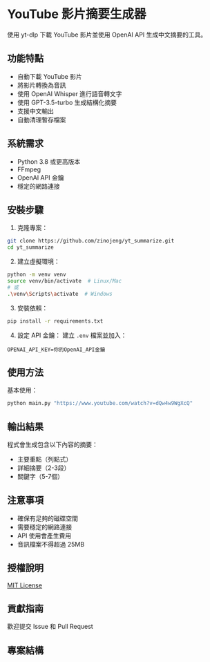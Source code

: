# YouTube 影片摘要生成器

使用 yt-dlp 下載 YouTube 影片並使用 OpenAI API 生成中文摘要的工具。

## 功能特點

- 自動下載 YouTube 影片
- 將影片轉換為音訊
- 使用 OpenAI Whisper 進行語音轉文字
- 使用 GPT-3.5-turbo 生成結構化摘要
- 支援中文輸出
- 自動清理暫存檔案

## 系統需求

- Python 3.8 或更高版本
- FFmpeg
- OpenAI API 金鑰
- 穩定的網路連接

## 安裝步驟

1. 克隆專案：
```bash
git clone https://github.com/zinojeng/yt_summarize.git
cd yt_summarize
```

2. 建立虛擬環境：
```bash
python -m venv venv
source venv/bin/activate  # Linux/Mac
# 或
.\venv\Scripts\activate  # Windows
```

3. 安裝依賴：
```bash
pip install -r requirements.txt
```

4. 設定 API 金鑰：
建立 `.env` 檔案並加入：
```env
OPENAI_API_KEY=你的OpenAI_API金鑰
```

## 使用方法

基本使用：
```bash
python main.py "https://www.youtube.com/watch?v=dQw4w9WgXcQ"
```

## 輸出結果

程式會生成包含以下內容的摘要：
- 主要重點（列點式）
- 詳細摘要（2-3段）
- 關鍵字（5-7個）

## 注意事項

- 確保有足夠的磁碟空間
- 需要穩定的網路連接
- API 使用會產生費用
- 音訊檔案不得超過 25MB

## 授權說明

[MIT License](LICENSE)

## 貢獻指南

歡迎提交 Issue 和 Pull Request

## 專案結構
